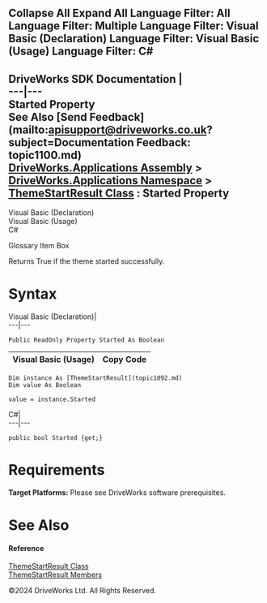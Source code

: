        

 Collapse All Expand All  Language Filter: All  Language Filter: Multiple  Language Filter: Visual Basic (Declaration) Language Filter: Visual Basic (Usage) Language Filter: C#  
---  
DriveWorks SDK Documentation  |   
---|---  
Started Property   
See Also [Send Feedback](mailto:apisupport@driveworks.co.uk?subject=Documentation Feedback: topic1100.md)  
[DriveWorks.Applications Assembly](topic13.md) > [DriveWorks.Applications Namespace](topic16.md) > [ThemeStartResult Class](topic1092.md) : Started Property  
---  
  
Visual Basic (Declaration)    
Visual Basic (Usage)    
C# 

Glossary Item Box

Returns True if the theme started successfully. 

# Syntax

Visual Basic (Declaration)|   
---|---  
      
    
    Public ReadOnly Property Started As Boolean  
  
Visual Basic (Usage)| Copy Code  
---|---  
      
    
    Dim instance As [ThemeStartResult](topic1092.md)
    Dim value As Boolean
     
    value = instance.Started  
  
C#|   
---|---  
      
    
    public bool Started {get;}  
  
# Requirements

**Target Platforms:** Please see DriveWorks software prerequisites.

# See Also

#### Reference

[ThemeStartResult Class](topic1092.md)   
[ThemeStartResult Members](topic1093.md)

©2024 DriveWorks Ltd. All Rights Reserved.
